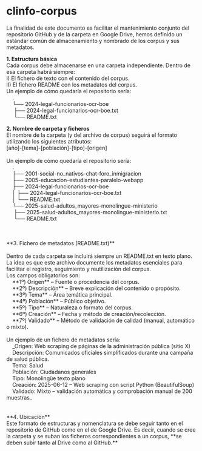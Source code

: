 # clinfo-corpus
La finalidad de este documento es facilitar el mantenimiento conjunto del repositorio GitHub y de la carpeta en Google Drive, hemos definido un estándar común de almacenamiento y nombrado de los corpus y sus metadatos.

**1. Estructura básica**<br>
Cada corpus debe almacenarse en una carpeta independiente. Dentro de esa carpeta habrá siempre:<br>
 I) El fichero de texto con el contenido del corpus.<br>
 II) El fichero README con los metadatos del corpus.<br>
Un ejemplo de cómo quedaría el repositorio sería:<br>
&nbsp;&nbsp;&nbsp;&nbsp;.<br>
&nbsp;&nbsp;&nbsp;&nbsp;└── 2024-legal-funcionarios-ocr-boe<br>
&nbsp;&nbsp;&nbsp;&nbsp;        ├── 2024-legal-funcionarios-ocr-boe.txt<br>
&nbsp;&nbsp;&nbsp;&nbsp;        └── README.txt<br>


**2. Nombre de carpeta y ficheros**<br>
El nombre de la carpeta (y del archivo de corpus) seguirá el formato utilizando los siguientes atributos:<br>
[año]-[tema]-[población]-[tipo]-[origen]<br>
<br>
Un ejemplo de cómo quedaría el repositorio sería:<br>
&nbsp;&nbsp;&nbsp;&nbsp;.<br>
&nbsp;&nbsp;&nbsp;&nbsp;├── 2001-social-no_nativos-chat-foro_inmigracion<br>
&nbsp;&nbsp;&nbsp;&nbsp;├── 2005-educacion-estudiantes-paralelo-webapp<br>
&nbsp;&nbsp;&nbsp;&nbsp;├── 2024-legal-funcionarios-ocr-boe<br>
&nbsp;&nbsp;&nbsp;&nbsp;│         ├── 2024-legal-funcionarios-ocr-boe.txt<br>
&nbsp;&nbsp;&nbsp;&nbsp;│         └── README.txt<br>
&nbsp;&nbsp;&nbsp;&nbsp;└── 2025-salud-adultos_mayores-monolingue-ministerio<br>
&nbsp;&nbsp;&nbsp;&nbsp;          ├── 2025-salud-adultos_mayores-monolingue-ministerio.txt<br>
&nbsp;&nbsp;&nbsp;&nbsp;          └── README.txt<br>
<br>

<br>
**3. Fichero de metadatos (README.txt)**<br>
<br>
Dentro de cada carpeta se incluirá siempre un README.txt en texto plano. La idea es que este archivo documente los metadatos esenciales para facilitar el registro, seguimiento y reutilización del corpus.<br>
Los campos obligatorios son:<br>
&nbsp;&nbsp;&nbsp;&nbsp;**1º) Origen** – Fuente o procedencia del corpus.<br>
&nbsp;&nbsp;&nbsp;&nbsp;**2º) Descripción** – Breve explicación del contenido o propósito.<br>
&nbsp;&nbsp;&nbsp;&nbsp;**3º) Tema** – Área temática principal.<br>
&nbsp;&nbsp;&nbsp;&nbsp;**4º) Población** – Público objetivo.<br>
&nbsp;&nbsp;&nbsp;&nbsp;**5º) Tipo** – Naturaleza o formato del corpus.<br>
&nbsp;&nbsp;&nbsp;&nbsp;**6º) Creación** – Fecha y método de creación/recolección.<br>
&nbsp;&nbsp;&nbsp;&nbsp;**7º) Validado** – Método de validación de calidad (manual, automático o mixto).<br>
<br>
Un ejemplo de un fichero de metadatos sería:<br>
&nbsp;&nbsp;&nbsp;&nbsp;_Origen: Web scraping de páginas de la administración pública (sitio X)<br>
&nbsp;&nbsp;&nbsp;&nbsp;Descripción: Comunicados oficiales simplificados durante una campaña de salud pública.<br>
&nbsp;&nbsp;&nbsp;&nbsp;Tema: Salud<br>
&nbsp;&nbsp;&nbsp;&nbsp;Población: Ciudadanos generales<br>
&nbsp;&nbsp;&nbsp;&nbsp;Tipo: Monolingüe texto plano<br>
&nbsp;&nbsp;&nbsp;&nbsp;Creación: 2025-06-12 – Web scraping con script Python (BeautifulSoup)<br>
&nbsp;&nbsp;&nbsp;&nbsp;Validado: Mixto – validación automática y comprobación manual de 200 muestras_<br>
<br>
<br>
**4. Ubicación**<br>
Este formato de estructuras y nomenclatura se debe seguir tanto en el repositorio de GitHub como en el de Google Drive. Es decir, cuando se cree la carpeta y se suban los ficheros correspondientes a un corpus, **se deben subir tanto al Drive como al GitHub.**<br>
<br>

